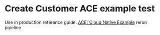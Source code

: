 # Create Customer ACE example test

Use in production reference guide: [ACE: Cloud Native Example](https://production-gitops.dev/guides/cp4i/ace/cloud-native-example/example/)
rerun pipeline

